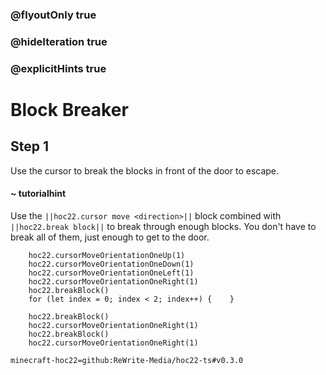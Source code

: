 ### @flyoutOnly true
### @hideIteration true
### @explicitHints true


# Block Breaker

## Step 1
Use the cursor to break the blocks in front of the door to escape.

#### ~ tutorialhint 
Use the ``||hoc22.cursor move <direction>||`` block combined with ``||hoc22.break block||`` to break through enough blocks. You don't have to break all of them, just enough to get to the door.



```ghost
    hoc22.cursorMoveOrientationOneUp(1)
    hoc22.cursorMoveOrientationOneDown(1)
    hoc22.cursorMoveOrientationOneLeft(1)
    hoc22.cursorMoveOrientationOneRight(1)
    hoc22.breakBlock()
    for (let index = 0; index < 2; index++) {    }
```
```template  
    hoc22.breakBlock()
    hoc22.cursorMoveOrientationOneRight(1)   
    hoc22.breakBlock()
    hoc22.cursorMoveOrientationOneRight(1)     
```
```package
minecraft-hoc22=github:ReWrite-Media/hoc22-ts#v0.3.0
```